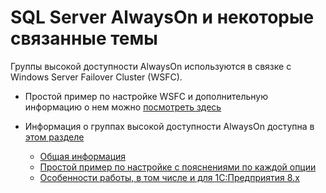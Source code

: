 # SQL Server AlwaysOn и некоторые связанные темы

Группы высокой доступности AlwaysOn используются в связке с Windows Server Failover Cluster (WSFC).

- Простой пример по настройке WSFC и дополнительную информацию о нем можно [посмотреть здесь](Windows%20Server%20Failover%20Cluster)

- Информация о группах высокой доступности AlwaysOn доступна в [этом разделе](SQL%20Server%20AlwaysOn)
    - [Общая информация](SQL%20Server%20AlwaysOn)
    - [Простой пример по настройке с пояснениями по каждой опции](SQL%20Server%20AlwaysOn/Настройка%20группы%20доступности%20AlwaysOn.md)
    - [Особенности работы, в том числе и для 1С:Предприятия 8.x](SQL%20Server%20AlwaysOn/Некоторые%20особенности%20при%20работе%20с%20AlwaysOn.md)